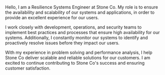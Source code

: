 Hello, I am a Resilience Systems Engineer at Stone Co. My role is to ensure the availability and scalability of our systems and applications, in order to provide an excellent experience for our users.

I work closely with development, operations, and security teams to implement best practices and processes that ensure high availability for our systems. Additionally, I constantly monitor our systems to identify and proactively resolve issues before they impact our users.

With my experience in problem solving and performance analysis, I help Stone Co deliver scalable and reliable solutions for our customers. I am excited to continue contributing to Stone Co's success and ensuring customer satisfaction.
